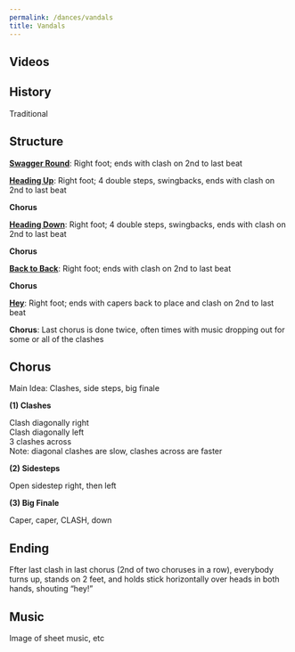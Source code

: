 ```yaml
---
permalink: /dances/vandals
title: Vandals
---
```

## Videos

## History
Traditional

## Structure

**[Swagger Round](/figures#swagger-round)**:
Right foot; ends with clash on 2nd to last beat

**[Heading Up](/figures#heading-up)**:
Right foot; 4 double steps, swingbacks, ends with clash on 2nd to last beat

**Chorus**

**[Heading Down](/figures#heading-down)**:
Right foot; 4 double steps, swingbacks, ends with clash on 2nd to last beat

**Chorus**

**[Back to Back](/figures#back-to-back)**:
Right foot; ends with clash on 2nd to last beat

**Chorus**

**[Hey](/figures#hey)**:
Right foot; ends with capers back to place and clash on 2nd to last beat

**Chorus**:
Last chorus is done twice, often times with music dropping out for some or all of the clashes

## Chorus

Main Idea: Clashes, side steps, big finale

**(1) Clashes**

Clash diagonally right<br>
Clash diagonally left<br>
3 clashes across<br>
Note: diagonal clashes are slow, clashes across are faster

**(2) Sidesteps**

Open sidestep right, then left

**(3) Big Finale**

Caper, caper, CLASH, down


## Ending

Ffter last clash in last chorus (2nd of two choruses in a row), everybody turns up, stands on 2 feet, and holds stick horizontally over heads in both hands, shouting “hey!”

## Music
Image of sheet music, etc
